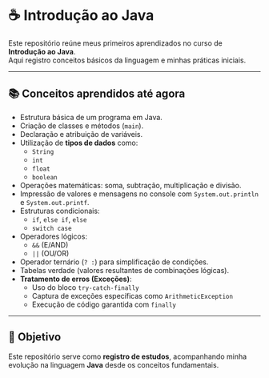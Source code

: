 # ☕ Introdução ao Java

Este repositório reúne meus primeiros aprendizados no curso de **Introdução ao Java**.  
Aqui registro conceitos básicos da linguagem e minhas práticas iniciais.

---

## 📚 Conceitos aprendidos até agora

- Estrutura básica de um programa em Java.
- Criação de classes e métodos (`main`).
- Declaração e atribuição de variáveis.
- Utilização de **tipos de dados** como:
    - `String`
    - `int`
    - `float`
    - `boolean`
- Operações matemáticas: soma, subtração, multiplicação e divisão.
- Impressão de valores e mensagens no console com `System.out.println` e `System.out.printf`.
- Estruturas condicionais:
    - `if`, `else if`, `else`
    - `switch case`
- Operadores lógicos:
    - `&&` (E/AND)
    - `||` (OU/OR)
- Operador ternário (`? :`) para simplificação de condições.
- Tabelas verdade (valores resultantes de combinações lógicas).
- **Tratamento de erros (Exceções)**:
    - Uso do bloco `try-catch-finally`
    - Captura de exceções específicas como `ArithmeticException`
    - Execução de código garantida com `finally`

---

## 🚀 Objetivo
Este repositório serve como **registro de estudos**, acompanhando minha evolução na linguagem **Java** desde os conceitos fundamentais.  

